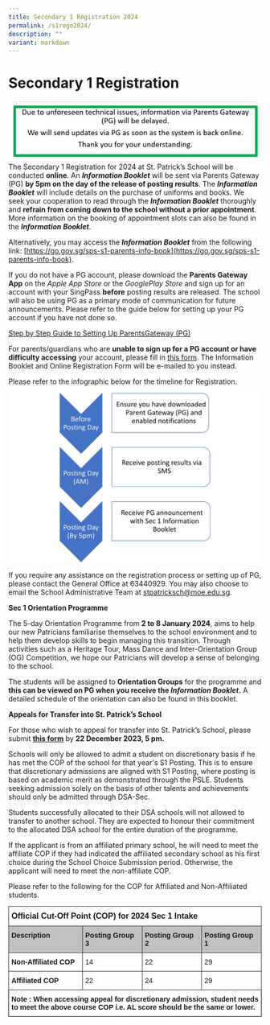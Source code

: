 ```yaml
---
title: Secondary 1 Registration 2024
permalink: /s1rego2024/
description: ""
variant: markdown
---
```

# Secondary 1 Registration

![](/images/2024/pg_down.jpeg)
The Secondary 1 Registration for 2024 at St. Patrick’s School will be conducted **online**. An **_Information Booklet_** will be sent via Parents Gateway (PG) **by 5pm on the day of the release of posting results**. The **_Information Booklet_** will include details on the purchase of uniforms and books. We seek your cooperation to read through the **_Information Booklet_** thoroughly and **refrain from coming down to the school without a prior appointment**. More information on the booking of appointment slots can also be found in the **_Information Booklet_**.

Alternatively, you may access the&nbsp;**_Information Booklet_**&nbsp;from the following link:&nbsp;[https://go.gov.sg/sps-s1-parents-info-book](https://go.gov.sg/sps-s1-parents-info-book).

If you do not have a PG account, please download the **Parents Gateway App** on the _Apple App Store_ or the _GooglePlay Store_ and sign up for an account with your SingPass **before** posting results are released. The school will also be using PG as a primary mode of communication for future announcements. Please refer to the guide below for setting up your PG account if you have not done so.

[Step by Step Guide to Setting Up ParentsGateway (PG)](https://drive.google.com/file/d/19xyg6XwqnkFEUP-0aDsLW7V61DqyrJfn/view?usp=share_link)


For parents/guardians who are **unable to sign up for a PG account or have difficulty accessing** your account, please fill in [this form](https://form.gov.sg/652376b2bbec81001300f4c6). The Information Booklet and Online Registration Form will be e-mailed to you instead.


Please refer to the infographic below for the timeline for Registration.

![](/images/2024/Sec1_registration_fc.png)

If you require any assistance on the registration process or setting up of PG, please contact the General Office at 63440929. You may also choose to email the School Administrative Team at [stpatricksch@moe.edu.sg](mailto:stpatricksch@moe.edu.sg).

**Sec 1 Orientation Programme**

The 5-day Orientation Programme from **2 to 8 January 2024**, aims to help our new Patricians familiarise themselves to the school environment and to help them develop skills to begin managing this transition. Through activities such as a Heritage Tour, Mass Dance and Inter-Orientation Group (OG) Competition, we hope our Patricians will develop a sense of belonging to the school.

The students will be assigned to **Orientation Groups** for the programme and **this can be viewed on PG when you receive the _Information Booklet_.** A detailed schedule of the orientation can also be found in this booklet.

**Appeals for Transfer into St. Patrick’s School**

For those who wish to appeal for transfer into St. Patrick’s School, please submit [**this form**](https://form.gov.sg/652377b7074ea80012e2cbb0) by **22 December 2023, 5 pm.**&nbsp;

Schools will only be allowed to admit a student on discretionary basis if he has met the COP of the school for that year's S1 Posting. This is to ensure that discretionary admissions are aligned with S1 Posting, where posting is based on academic merit as demonstrated through the PSLE. Students seeking admission solely on the basis of other talents and achievements should only be admitted through DSA-Sec.

Students successfully allocated to their DSA schools will not allowed to transfer to another school. They are expected to honour their commitment to the allocated DSA school for the entire duration of the programme.

If the applicant is from an affiliated primary school, he will need to meet the affiliate COP if they had indicated the affiliated secondary school as his first choice during the School Choice Submission period. Otherwise, the applicant will need to meet the non-affiliate COP.

Please refer to the following for the COP for Affiliated and Non-Affiliated students.

<style type="text/css">
.tg  {border-collapse:collapse;border-spacing:0;}
.tg td{border-color:black;border-style:solid;border-width:1px;font-family:Arial, sans-serif;font-size:14px;
  overflow:hidden;padding:10px 5px;word-break:normal;}
.tg th{border-color:black;border-style:solid;border-width:1px;font-family:Arial, sans-serif;font-size:14px;
  font-weight:normal;overflow:hidden;padding:10px 5px;word-break:normal;}
.tg .tg-t671{border-color:#333333;font-size:medium;font-weight:bold;text-align:left;vertical-align:top}
.tg .tg-1wig{font-weight:bold;text-align:left;vertical-align:top}
.tg .tg-j2qn{background-color:#c0c0c0;border-color:#333333;font-weight:bold;text-align:left;vertical-align:top}
.tg .tg-sn4r{border-color:#333333;font-weight:bold;text-align:left;vertical-align:top}
.tg .tg-de2y{border-color:#333333;text-align:left;vertical-align:top}
</style>
<table class="tg">
<thead>
  <tr>
    <th colspan="4" class="tg-t671">Official Cut-Off Point (COP) for 2024 Sec 1 Intake</th>
  </tr>
</thead>
<tbody>
  <tr>
    <td class="tg-j2qn">Description</td>
    <td class="tg-j2qn">Posting Group 3</td>
    <td class="tg-j2qn">Posting Group 2</td>
    <td class="tg-j2qn">Posting Group 1</td>
  </tr>
  <tr>
    <td class="tg-sn4r">Non-Affiliated COP</td>
    <td class="tg-de2y">14</td>
    <td class="tg-de2y">22</td>
    <td class="tg-de2y">29</td>
  </tr>
  <tr>
    <td class="tg-sn4r">Affiliated COP</td>
    <td class="tg-de2y">22</td>
    <td class="tg-de2y">24</td>
    <td class="tg-de2y">29</td>
  </tr>
  <tr>
    <td colspan="4" class="tg-1wig">Note : When accessing appeal for discretionary admission, student needs to meet the above course COP i.e. AL score should be the same or lower.</td>
  </tr>
</tbody>
</table>